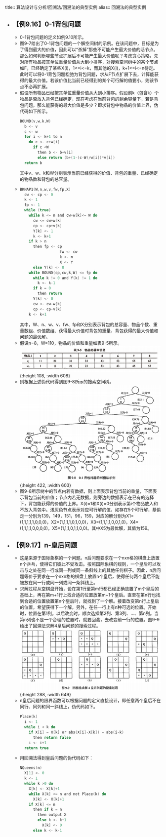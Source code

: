 title:: 算法设计与分析/回溯法/回溯法的典型实例
alias:: 回溯法的典型实例

- ## 【例9.16】0-1背包问题
	- 0-1背包问题的定义如例9.10所示。
	- 图9-7给出了0-1背包问题的一个解空间树的示例。在该问题中，目标是为了得到最大的价值，因此可以“杀掉”那些不可能产生最大价值的活节点。那么如何判断哪些节点扩展后不可能产生最大价值呢？考虑贪心策略，先对所有物品按其单位重量价值从大到小排序，对搜索空间树中的某个节点如F，已经确定了某些X(i)，1<=i<=k，而其他的X(i)，k+1<=i<=n待定。此时可以将0-1背包问题松弛为背包问题，求从F节点扩展下去，计算能获得的最大价值。若该价值比当前已经得到的某个可行解的值要小，则该节点不必再扩展。
	- 假设所有物品已经按其单位重量价值从大到小排序。假设前k（包含k）个物品是否放入背包已经确定，现在考虑在当前背包的剩余容量下，若是背包问题，那么能获得的最大价值是多少？即求背包中物品的价值上界，伪代码如下所示。
	  ```c
	  BOUND(v,w,k,W)
	    b <- v
	    c <- w
	    for i <- k+1 to n
	      do c <- c+w[i]
	        if c <W
	          then b <- b+v[i]
	          else return (b+(1-(c-W)/w[i])*v[i])
	    return b
	  ```
	  其中v、w、k和W分别表示当前已经获得的价值、背包的重量、已经确定的物品数和背包的总容量。
	- ```c
	  BKNAP1(W,n,w,v,fw,fp,X)
	    cw <- cp <- 0
	    k <- 1
	    fp <- 1
	    while (true)
	      while k <= n and cw+w[k]<= W do
	        cw <= cw+w[k]
	        cp <- cp+v[k]
	        Y[k] <- 1
	        k <- k+1
	      if k > n
	        then fp <- cp
	        			fw <- cw
	        			k <- n
	        			X <- Y
	        else Y(k) <- 0
	      while BOUND(cp,cw,k,W) <= fp do
	        while k != 0 and Y(k) != 1 do
	          k <- k-1
	        if k = 0
	          then return
	        Y[k] <- 0
	        cw <- cw-w[k]
	        cp <- cp-v[k]
	      k <- k+1
	  ```
	  其中，W、n、w、v、fw、fp和X分别表示背包的总容量、物品个数、重量数组、价值数组、获得最大价值时背包的重量、背包获得的最大价值和问题的最优解。
	- 假设n=8，W=110，物品的价值和重量如表9-5所示。
	  ![image.png](../assets/image_1649112985207_0.png){:height 108, :width 608}
	- 则根据上述伪代码得到图9-8所示的搜索空间树。
	  ![image.png](../assets/image_1649112996779_0.png){:height 422, :width 603}
	- 图9-8所示树中的节点内若有数据，则上面表示背包当前的重量，下面表示背包当前的价值；节点内若无数据，则旁边的数据表示在已有的选择下，背包能获得的价值的上界。X(i)=1和X(i)=0分别表示第i个物品放入和不放入背包中。浅灰色节点表示对应可行解的值，如存在5个可行解，基偷走一分别为139，149，151，96，159，对应的解分别为X1=(1,1,1,1,1,0,0,0)，X2=(1,1,1,1,0,1,0,0)，X3=(1,1,1,1,0,0,1,0)，X4=(1,1,1,1,0,0,0,0)，X5=(1,1,1,0,1,1,0,0)。其中X5为最优解，其值为159。
- ## 【例9.17】n-皇后问题
	- 这是来源于国际象棋的一个问题。n后问题要求在一个nxn格的棋盘上放置n个乒乓，使得它们彼此不受攻击。按照国际象棋的规则，一个皇后可以攻击与之处在同一行或同一列或同一条斜线上的其他任何棋子。因此，n后问题等价于要求在一个nxn格的棋盘上放置n个皇后，使得任何两个皇后不能被放在同一行或同一列或同一条斜线上。
	- 求解过程从空棋盘开始，设在第1行至第m行都已经正确放置了m个皇后的基础上，再在第m+1行上找合适的位置放第m+1个皇后。直至在第n行也找到合适的位置放置第n个皇后时，就找到了一个解。接着改变第n行上皇后的位置，希望获得下一个解。另外，在任一行上有n种可选的位置。开始时，位置在第1列，以后改变时，顺次选择第2列、第3列、…、第n列。当第n列也不是一个合理的位置时，就要回溯，去改变前一行的位置。图9-9给出了回溯法求解4皇后问题的搜索过程。
	  ![image.png](../assets/image_1649113012721_0.png){:height 288, :width 649}
	- n皇后问题的限界函数可以根据问题的定义直接设计，即任意两个皇后不在同行、同列和同一斜线上，伪代码如下。
	  ```c
	  Place(k)
	    i <- 1
	    while i < k do
	      if X[i] = X[k] or abs(X[i]-X[k]) = abs(i-k)
	        then return false
	      i <- i+1
	    return true
	  ```
	- 用回溯法得到皇后问题的伪代码如下：
	  ```c
	  NQueens(n)
	    X[1] <- 0
	    k <- 1
	    while k >0 do
	      X[k] <- X[k]+1
	      while X[k] <= n and not Place(k) do
	        X[k] <- X[k]+1
	      if X[k] <= n
	        then if k = n
	          then output X
	          else k <- k+1
	            X[k] <- 0
	        else k <- k-1
	  ```